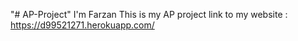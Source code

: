 "# AP-Project" 
I'm Farzan
This is my AP project
link to my website : https://d99521271.herokuapp.com/